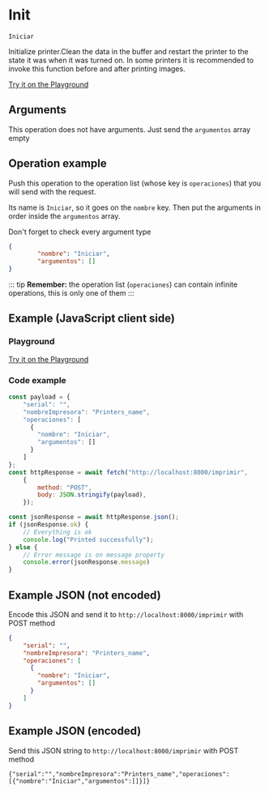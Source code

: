 # Init

`Iniciar`

Initialize printer.Clean the data in the buffer and restart the printer to the state it was when it was turned on. In some printers it is recommended to invoke this function before and after printing images.







[Try it on the Playground](../playground.md?operacion=Iniciar)

## Arguments
This operation does not have arguments. Just send the `argumentos` array empty

## Operation example


Push this operation to the operation list (whose key is `operaciones`) that you will send with the request.

Its name is `Iniciar`, so it goes on the `nombre` key. Then put the arguments in order
inside the `argumentos` array.

Don't forget to check every argument type



```json
{
        "nombre": "Iniciar",
        "argumentos": []
}
```

::: tip
**Remember:** the operation list (`operaciones`) can contain infinite operations, this is only one of them
:::

## Example (JavaScript client side)

### Playground
[Try it on the Playground](../playground.md?operacion=Iniciar)

<Playground urlBase=".." nombreOperacion="Iniciar" :ocultarOperacionesDisponibles="true"/>

### Code example
```js
const payload = {
    "serial": "",
    "nombreImpresora": "Printers_name",
    "operaciones": [
      {
        "nombre": "Iniciar",
        "argumentos": []
      }
    ]
};
const httpResponse = await fetch("http://localhost:8000/imprimir",
    {
        method: "POST",
        body: JSON.stringify(payload),
    });

const jsonResponse = await httpResponse.json();
if (jsonResponse.ok) {
    // Everything is ok
    console.log("Printed successfully");
} else {
    // Error message is on message property
    console.error(jsonResponse.message)
}
```

## Example JSON (not encoded)

Encode this JSON and send it to `http://localhost:8000/imprimir` with POST method

```json
{
    "serial": "",
    "nombreImpresora": "Printers_name",
    "operaciones": [
      {
        "nombre": "Iniciar",
        "argumentos": []
      }
    ]
}
```

## Example JSON (encoded)

Send this JSON string to `http://localhost:8000/imprimir` with POST method

```
{"serial":"","nombreImpresora":"Printers_name","operaciones":[{"nombre":"Iniciar","argumentos":[]}]}
```
